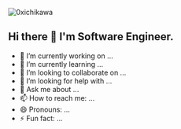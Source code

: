 <p align="left"> <img src="https://komarev.com/ghpvc/?username=0xmark2909&label=Profile%20views&color=0e75b6&style=flat" alt="0xichikawa" /> </p>

## Hi there 👋 I'm Software Engineer.

- 🔭 I’m currently working on ...
- 🌱 I’m currently learning ...
- 👯 I’m looking to collaborate on ...
- 🤔 I’m looking for help with ...
- 💬 Ask me about ...
- 📫 How to reach me: ...
- 😄 Pronouns: ...
- ⚡ Fun fact: ...
